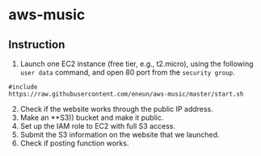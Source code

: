 # aws-music
## Instruction
1. Launch one EC2 instance (free tier, e.g., t2.micro), using the following `user data` command, and open 80 port from the `security group`.

```
#include
https://raw.githubusercontent.com/eneun/aws-music/master/start.sh
```
2. Check if the website works through the public IP address.
3. Make an **S3)) bucket and make it public.
4. Set up the IAM role to EC2 with full S3 access.
5. Submit the S3 information on the website that we launched.
6. Check if posting function works.